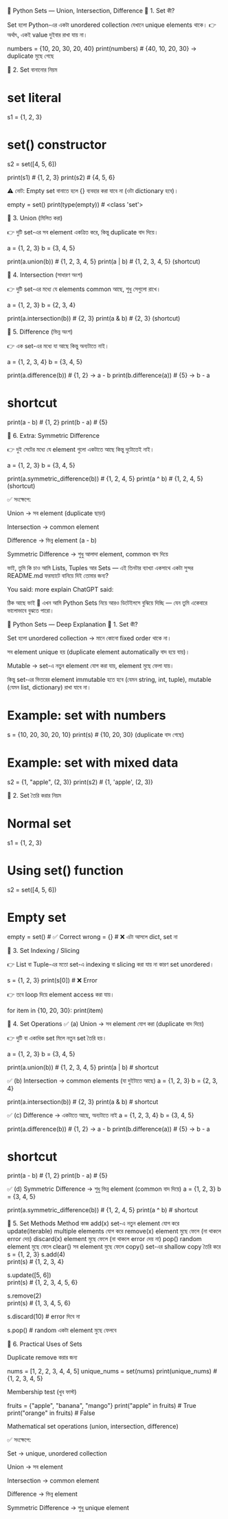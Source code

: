 🐍 Python Sets — Union, Intersection, Difference
🔹 1. Set কী?

Set হলো Python-এর একটা unordered collection যেখানে unique elements থাকে।
👉 অর্থাৎ, একই value দুইবার রাখা যায় না।

numbers = {10, 20, 30, 20, 40}
print(numbers)   # {40, 10, 20, 30} → duplicate মুছে গেছে

🔹 2. Set বানানোর নিয়ম
# set literal
s1 = {1, 2, 3}

# set() constructor
s2 = set([4, 5, 6])

print(s1)  # {1, 2, 3}
print(s2)  # {4, 5, 6}


⚠️ নোট: Empty set বানাতে হলে {} ব্যবহার করা যাবে না (ওটা dictionary হবে)।

empty = set()
print(type(empty))  # <class 'set'>

🔹 3. Union (মিলিত করা)

👉 দুটি set-এর সব element একত্রিত করে, কিন্তু duplicate বাদ দিয়ে।

a = {1, 2, 3}
b = {3, 4, 5}

print(a.union(b))   # {1, 2, 3, 4, 5}
print(a | b)        # {1, 2, 3, 4, 5} (shortcut)

🔹 4. Intersection (সাধারণ অংশ)

👉 দুটি set-এর মধ্যে যে elements common আছে, শুধু সেগুলো রাখে।

a = {1, 2, 3}
b = {2, 3, 4}

print(a.intersection(b))   # {2, 3}
print(a & b)               # {2, 3} (shortcut)

🔹 5. Difference (ভিন্ন অংশ)

👉 এক set-এর মধ্যে যা আছে কিন্তু অন্যটাতে নাই।

a = {1, 2, 3, 4}
b = {3, 4, 5}

print(a.difference(b))   # {1, 2} → a - b
print(b.difference(a))   # {5}   → b - a

# shortcut
print(a - b)   # {1, 2}
print(b - a)   # {5}

🔹 6. Extra: Symmetric Difference

👉 দুই সেটের মধ্যে যে element গুলো একটাতে আছে কিন্তু দুটোতেই নাই।

a = {1, 2, 3}
b = {3, 4, 5}

print(a.symmetric_difference(b))  # {1, 2, 4, 5}
print(a ^ b)                      # {1, 2, 4, 5} (shortcut)


✅ সংক্ষেপে:

Union → সব element (duplicate ছাড়া)

Intersection → common element

Difference → ভিন্ন element (a - b)

Symmetric Difference → শুধু আলাদা element, common বাদ দিয়ে

ভাই, তুমি কি চাও আমি Lists, Tuples আর Sets — এই তিনটার ব্যাখ্যা একসাথে একটা সুন্দর README.md ফরম্যাটে বানিয়ে দিই তোমার জন্য?

You said:
more explain
ChatGPT said:

ঠিক আছে ভাই 🙂 এখন আমি Python Sets নিয়ে আরও ডিটেইলসে বুঝিয়ে দিচ্ছি — যেন তুমি একেবারে ভালোভাবে বুঝতে পারো।

🐍 Python Sets — Deep Explanation
🔹 1. Set কী?

Set হলো unordered collection → মানে কোনো fixed order থাকে না।

সব element unique হয় (duplicate element automatically বাদ হয়ে যায়)।

Mutable → set-এ নতুন element যোগ করা যায়, element মুছে ফেলা যায়।

কিন্তু set-এর ভিতরের element immutable হতে হবে (যেমন string, int, tuple), mutable (যেমন list, dictionary) রাখা যাবে না।

# Example: set with numbers
s = {10, 20, 30, 20, 10}
print(s)  # {10, 20, 30} (duplicate বাদ গেছে)

# Example: set with mixed data
s2 = {1, "apple", (2, 3)}
print(s2)  # {1, 'apple', (2, 3)}

🔹 2. Set তৈরি করার নিয়ম
# Normal set
s1 = {1, 2, 3}

# Using set() function
s2 = set([4, 5, 6])

# Empty set
empty = set()   # ✅ Correct
wrong = {}      # ❌ এটা আসলে dict, set না

🔹 3. Set Indexing / Slicing

👉 List বা Tuple-এর মতো set-এ indexing বা slicing করা যায় না কারণ set unordered।

s = {1, 2, 3}
print(s[0])   # ❌ Error


👉 তবে loop দিয়ে element access করা যায়।

for item in {10, 20, 30}:
    print(item)

🔹 4. Set Operations
✅ (a) Union → সব element যোগ করা (duplicate বাদ দিয়ে)

👉 দুটি বা একাধিক set মিলে নতুন set তৈরি হয়।

a = {1, 2, 3}
b = {3, 4, 5}

print(a.union(b))   # {1, 2, 3, 4, 5}
print(a | b)        # shortcut

✅ (b) Intersection → common elements (যা দুইটাতে আছে)
a = {1, 2, 3}
b = {2, 3, 4}

print(a.intersection(b))  # {2, 3}
print(a & b)              # shortcut

✅ (c) Difference → একটাতে আছে, অন্যটাতে নাই
a = {1, 2, 3, 4}
b = {3, 4, 5}

print(a.difference(b))  # {1, 2} → a - b
print(b.difference(a))  # {5}   → b - a

# shortcut
print(a - b)   # {1, 2}
print(b - a)   # {5}

✅ (d) Symmetric Difference → শুধু ভিন্ন element (common বাদ দিয়ে)
a = {1, 2, 3}
b = {3, 4, 5}

print(a.symmetric_difference(b))  # {1, 2, 4, 5}
print(a ^ b)                      # shortcut

🔹 5. Set Methods
Method	কাজ
add(x)	set-এ নতুন element যোগ করে
update(iterable)	multiple elements যোগ করে
remove(x)	element মুছে ফেলে (না থাকলে error দেয়)
discard(x)	element মুছে ফেলে (না থাকলে error দেয় না)
pop()	random element মুছে ফেলে
clear()	সব element মুছে ফেলে
copy()	set-এর shallow copy তৈরি করে
s = {1, 2, 3}
s.add(4)  
print(s)  # {1, 2, 3, 4}

s.update([5, 6])  
print(s)  # {1, 2, 3, 4, 5, 6}

s.remove(2)  
print(s)  # {1, 3, 4, 5, 6}

s.discard(10)  # error দিবে না

s.pop()  # random একটা element মুছে ফেলবে

🔹 6. Practical Uses of Sets

Duplicate remove করার জন্য

nums = [1, 2, 2, 3, 4, 4, 5]
unique_nums = set(nums)
print(unique_nums)  # {1, 2, 3, 4, 5}


Membership test (খুব ফাস্ট)

fruits = {"apple", "banana", "mango"}
print("apple" in fruits)   # True
print("orange" in fruits)  # False


Mathematical set operations (union, intersection, difference)

✅ সংক্ষেপে:

Set → unique, unordered collection

Union → সব element

Intersection → common element

Difference → ভিন্ন element

Symmetric Difference → শুধু unique element